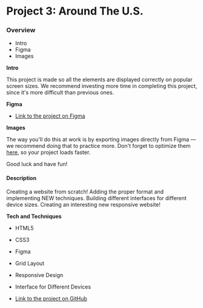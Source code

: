 # Project 3: Around The U.S.

### Overview  

* Intro  
* Figma  
* Images  
  
**Intro**
  
This project is made so all the elements are displayed correctly on popular screen sizes. We recommend investing more time in completing this project, since it's more difficult than previous ones.  
  
**Figma**  
  
* [Link to the project on Figma](https://www.figma.com/file/ii4xxsJ0ghevUOcssTlHZv/Sprint-3%3A-Around-the-US?node-id=0%3A1)  
  
**Images**  
  
The way you'll do this at work is by exporting images directly from Figma — we recommend doing that to practice more. Don't forget to optimize them [here](https://tinypng.com/), so your project loads faster. 
  
Good luck and have fun!

#### Description 

Creating a website from scratch! Adding the proper format and implementing NEW techniques. Building different interfaces for different device sizes. Creating an interesting new responsive website! 

**Tech and Techniques** 

* HTML5
* CSS3
* Figma
* Grid Layout
* Responsive Design
* Interface for Different Devices

* [Link to the project on GitHub](https://hartdesiree2.github.io/se_project_aroundtheus/)


